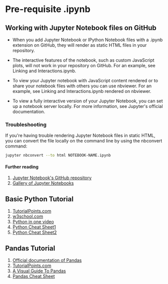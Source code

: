# Pre-requisite .ipynb
## Working with Jupyter Notebook files on GitHub
* When you add Jupyter Notebook or IPython Notebook files with a .ipynb extension on GitHub, they will render as static HTML files in your repository.

* The interactive features of the notebook, such as custom JavaScript plots, will not work in your repository on GitHub. For an example, see Linking and Interactions.ipynb.

* To view your Jupyter notebook with JavaScript content rendered or to share your notebook files with others you can use nbviewer. For an example, see Linking and Interactions.ipynb rendered on nbviewer.

* To view a fully interactive version of your Jupyter Notebook, you can set up a notebook server locally. For more information, see Jupyter's official documentation.

### Troubleshooting
If you're having trouble rendering Jupyter Notebook files in static HTML, you can convert the file locally on the command line by using the nbconvert command:
``` bash
jupyter nbconvert --to html NOTEBOOK-NAME.ipynb
```


#### Further reading 
1. [Jupyter Notebook's GitHub repository](https://github.com/jupyter/notebook)
2. [Gallery of Jupyter Notebooks](https://github.com/jupyter/jupyter/wiki/A-gallery-of-interesting-Jupyter-Notebooks)


## Basic Python Tutorial

1. [TutorialPoints.com](https://www.tutorialspoint.com/python/index.htm)
2. [w3school.com](https://www.w3schools.com/python/)
3. [Python in one video](https://www.youtube.com/watch?v=N4mEzFDjqtA)
4. [Python Cheat Sheet1](https://perso.limsi.fr/pointal/_media/python:cours:mementopython3-english.pdf)
5. [Python Cheat Sheet2](http://www.cogsci.rpi.edu/~destem/igd/python_cheat_sheet.pdf)

## Pandas Tutorial

1. [Official documentation of Pandas](https://pandas.pydata.org/pandas-docs/stable/tutorials.html)
2. [TutorialPoints.com](https://www.tutorialspoint.com/python_pandas/index.htm)
3. [A Visual Guide To Pandas](https://www.youtube.com/watch?v=9d5-Ti6onew)
4. [Pandas Cheat Sheet](https://www.dataquest.io/blog/large_files/pandas-cheat-sheet.pdf)
